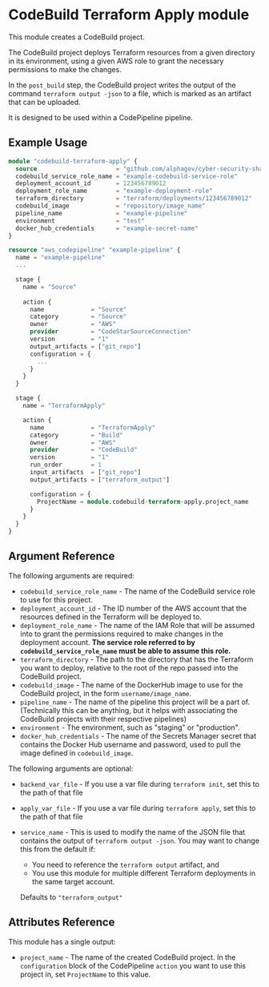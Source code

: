 # CodeBuild Terraform Apply module

This module creates a CodeBuild project.

The CodeBuild project deploys Terraform resources from a given directory in its environment, using a
given AWS role to grant the necessary permissions to make the changes.

In the `post_build` step, the CodeBuild project writes the output of the command `terraform output
-json` to a file, which is marked as an artifact that can be uploaded.

It is designed to be used within a CodePipeline pipeline.


## Example Usage
```terraform
module "codebuild-terraform-apply" {
  source                      = "github.com/alphagov/cyber-security-shared-terraform-modules//codebuild/codebuild_apply_terraform"
  codebuild_service_role_name = "example-codebuild-service-role"
  deployment_account_id       = 123456789012
  deployment_role_name        = "example-deployment-role"
  terraform_directory         = "terraform/deployments/123456789012"
  codebuild_image             = "repository/image_name"
  pipeline_name               = "example-pipeline"
  environment                 = "test"
  docker_hub_credentials      = "example-secret-name"
}

resource "aws_codepipeline" "example-pipeline" {
  name = "example-pipeline"
  ...

  stage {
    name = "Source"
    
    action {
      name             = "Source"
      category         = "Source"
      owner            = "AWS"
      provider         = "CodeStarSourceConnection"
      version          = "1"
      output_artifacts = ["git_repo"]
      configuration = {
        ...
      }
    }
  }

  stage {
    name = "TerraformApply"

    action {
      name             = "TerraformApply"
      category         = "Build"
      owner            = "AWS"
      provider         = "CodeBuild"
      version          = "1"
      run_order        = 1
      input_artifacts  = ["git_repo"]
      output_artifacts = ["terraform_output"]

      configuration = {
        ProjectName = module.codebuild-terraform-apply.project_name
      }
    }
  }
}
```

## Argument Reference
The following arguments are required:
- `codebuild_service_role_name` - The name of the CodeBuild service role to use for this project.
- `deployment_account_id` - The ID number of the AWS account that the resources defined in the
  Terraform will be deployed to.
- `deployment_role_name` - The name of the IAM Role that will be assumed into to grant the
  permissions required to make changes in the deployment account. **The service role referred to by
  `codebuild_service_role_name` must be able to assume this role.**
- `terraform_directory` - The path to the directory that has the Terraform you want to deploy,
  relative to the root of the repo passed into the CodeBuild project.
- `codebuild_image` - The name of the DockerHub image to use for the CodeBuild project, in the form
  `username/image_name`.
- `pipeline_name` - The name of the pipeline this project will be a part of. (Technically this can
  be anything, but it helps with associating the CodeBuild projects with their respective pipelines)
- `environment` - The environment, such as "staging" or "production".
- `docker_hub_credentials` - The name of the Secrets Manager secret that contains the Docker Hub
  username and password, used to pull the image defined in `codebuild_image`.

The following arguments are optional:
- `backend_var_file` - If you use a var file during `terraform init`, set this to the path of that
  file
- `apply_var_file` - If you use a var file during `terraform apply`, set this to the path of that
  file
- `service_name` - This is used to modify the name of the JSON file that contains the output of
  `terraform output -json`. You may want to change this from the default if:
  - You need to reference the `terraform output` artifact, and
  - You use this module for multiple different Terraform deployments in the same target account.
  
  Defaults to `"terraform_output"`

## Attributes Reference
This module has a single output:
- `project_name` - The name of the created CodeBuild project. In the `configuration` block of the
  CodePipeline `action` you want to use this project in, set `ProjectName` to this value.
